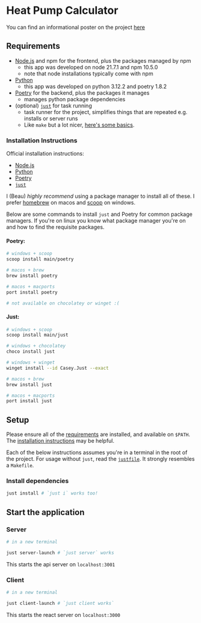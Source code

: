# Heat Pump Calculator

You can find an informational poster on the project [here](https://schulich.ucalgary.ca/sites/default/files/teams/4/2024%20Capstone/2024%20Capstone%20Projects/61827-89%20Heat%20Pump%20Calculator.pdf)

## Requirements

- [Node.js](https://nodejs.org/en/about) and npm for the frontend, plus the packages managed by npm
    - this app was developed on node 21.7.1 and npm 10.5.0
    - note that node installations typically come with npm
- [Python](https://www.python.org/about/)
    - this app was developed on python 3.12.2 and poetry 1.8.2
- [Poetry](https://python-poetry.org/) for the backend, plus the packages it manages
    - manages python package dependencies
- (optional) [`just`](https://github.com/casey/just) for task running
    - task runner for the project, simplifies things that are repeated e.g. installs or server runs
    - Like `make` but a lot nicer, [here's some basics](https://github.com/casey/just?tab=readme-ov-file#quick-start).

### Installation Instructions

Official installation instructions:
- [Node.js](https://nodejs.org/en/learn/getting-started/how-to-install-nodejs)
- [Python](https://www.python.org/downloads/)
- [Poetry](https://python-poetry.org/docs/#installation)
- [`just`](https://github.com/casey/just?tab=readme-ov-file#installation)


I (Beau) *highly recommend* using a package manager to install all of these. I
prefer [homebrew](https://brew.sh/) on macos and [scoop](https://scoop.sh/) on
windows.


Below are some commands to install `just` and Poetry for common package
managers. If you're on linux you know what package manager you're on and how to
find the requisite packages.


#### Poetry:
```bash
# windows + scoop
scoop install main/poetry

# macos + brew
brew install poetry

# macos + macports
port install poetry

# not available on chocolatey or winget :(
```

#### Just:
```bash
# windows + scoop
scoop install main/just

# windows + chocolatey
choco install just

# windows + winget
winget install --id Casey.Just --exact

# macos + brew
brew install just

# macos + macports
port install just
```

## Setup

Please ensure all of the [requirements](#Requirements) are installed, and
available on `$PATH`. The [installation instructions](#Installation-Instructions) may be helpful.

Each of the below instructions assumes you're in a terminal in the root of the
project. For usage without `just`, read the [`justfile`](./justfile). It
strongly resembles a `Makefile`.

### Install dependencies

```bash
just install # `just i` works too!

```

## Start the application

### Server
```bash
# in a new terminal

just server-launch # `just server` works
```

This starts the api server on `localhost:3001`


### Client
```bash
# in a new terminal

just client-launch # `just client works`
```

This starts the react server on `localhost:3000`
